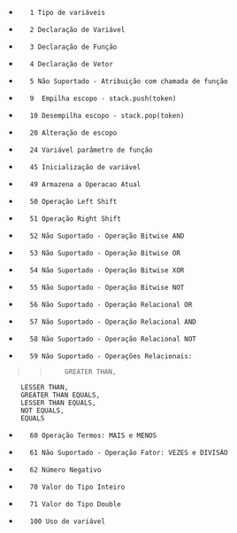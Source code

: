 +        1 Tipo de variáveis
+        2 Declaração de Variável
+        3 Declaração de Função
+        4 Declaração de Vetor
+        5 Não Suportado - Atribuição com chamada de função
+        9  Empilha escopo - stack.push(token)
+        10 Desempilha escopo - stack.pop(token)
+        20 Alteração de escopo
+        24 Variável parâmetro de função
+        45 Inicialização de variável
+        49 Armazena a Operacao Atual
+        50 Operação Left Shift
+        51 Operação Right Shift
+        52 Não Suportado - Operação Bitwise AND
+        53 Não Suportado - Operação Bitwise OR
+        54 Não Suportado - Operação Bitwise XOR
+        55 Não Suportado - Operação Bitwise NOT
+        56 Não Suportado - Operação Relacional OR
+        57 Não Suportado - Operação Relacional AND
+        58 Não Suportado - Operação Relacional NOT
+        59 Não Suportado - Operações Relacionais:
> >         GREATER THAN,
        LESSER THAN, 
        GREATER THAN EQUALS,
        LESSER THAN EQUALS,
        NOT EQUALS,
        EQUALS
+        60 Operação Termos: MAIS e MENOS
+        61 Não Suportado - Operação Fator: VEZES e DIVISÃO
+        62 Número Negativo
+        70 Valor do Tipo Inteiro
+        71 Valor do Tipo Double
+        100 Uso de variável